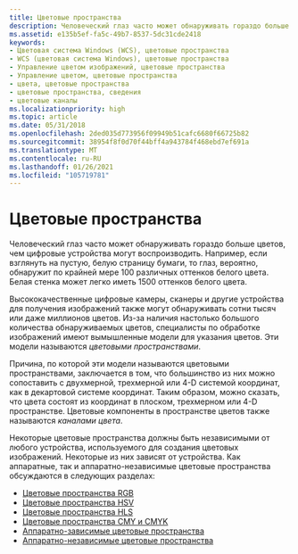 ```yaml
---
title: Цветовые пространства
description: Человеческий глаз часто может обнаруживать гораздо больше цветов, чем цифровые устройства могут воспроизводить.
ms.assetid: e135b5ef-fa5c-49b7-8537-5dc31cde2418
keywords:
- Цветовая система Windows (WCS), цветовые пространства
- WCS (цветовая система Windows), цветовые пространства
- Управление цветом изображений, цветовые пространства
- Управление цветом, цветовые пространства
- цвета, цветовые пространства
- цветовые пространства, сведения
- цветовые каналы
ms.localizationpriority: high
ms.topic: article
ms.date: 05/31/2018
ms.openlocfilehash: 2ded035d773956f09949b51cafc6680f66725b82
ms.sourcegitcommit: 38954f8f0d70f44bff4a943784f468ebd7ef691a
ms.translationtype: MT
ms.contentlocale: ru-RU
ms.lasthandoff: 01/26/2021
ms.locfileid: "105719781"
---
```

# <a name="color-spaces"></a>Цветовые пространства

Человеческий глаз часто может обнаруживать гораздо больше цветов, чем цифровые устройства могут воспроизводить. Например, если взглянуть на пустую, белую страницу бумаги, то глаз, вероятно, обнаружит по крайней мере 100 различных оттенков белого цвета. Белая стенка может легко иметь 1500 оттенков белого цвета.

Высококачественные цифровые камеры, сканеры и другие устройства для получения изображений также могут обнаруживать сотни тысяч или даже миллионов цветов. Из-за наличия настолько большого количества обнаруживаемых цветов, специалисты по обработке изображений имеют вымышленные модели для указания цветов. Эти модели называются *цветовыми пространствами*.

Причина, по которой эти модели называются цветовыми пространствами, заключается в том, что большинство из них можно сопоставить с двухмерной, трехмерной или 4-D системой координат, как в декартовой системе координат. Таким образом, можно сказать, что цвета состоят из координат в плоском, трехмерном или 4-D пространстве. Цветовые компоненты в пространстве цветов также называются *каналами цвета*.

Некоторые цветовые пространства должны быть независимыми от любого устройства, используемого для создания цветовых изображений. Некоторые из них зависят от устройства. Как аппаратные, так и аппаратно-независимые цветовые пространства обсуждаются в следующих разделах:

-   [Цветовые пространства RGB](rgb-color-spaces.md)
-   [Цветовые пространства HSV](hsv-color-spaces.md)
-   [Цветовые пространства HLS](hls-color-spaces.md)
-   [Цветовые пространства CMY и CMYK](cmy-and-cmyk-color-spaces.md)
-   [Аппаратно-зависимые цветовые пространства](device-dependent-color-spaces.md)
-   [Аппаратно-независимые цветовые пространства](device-independent-color-spaces.md)

 

 




